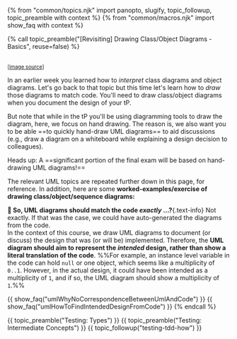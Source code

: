 {% from "common/topics.njk" import panopto, slugify, topic_followup, topic_preamble with context %}
{% from "common/macros.njk" import show_faq with context %}

<!-- ---------------------------------------------------------------------------- -->
{% call topic_preamble("[Revisiting] Drawing Class/Object Diagrams - Basics", reuse=false) %}

<span class="float-end ps-2 pe-2">

<pic eager src="../../admin/images/drawingDiagrams.png" width="212"></pic><br>
<sub>[[image source](https://www.cs.auckland.ac.nz/~john-g/papers/hcc2003_1.pdf)]</sub>
</span>

In an earlier week you learned how to _interpret_ class diagrams and object diagrams. Let's go back to that topic but this time let's learn how to _draw_ those diagrams to match code. You'll need to draw class/object diagrams when you document the design of your tP.

But note that while in the tP you'll be using diagramming tools to draw the diagram, here, we focus on hand drawing. The reason is, we also want you to be able ==to quickly hand-draw UML diagrams== to aid discussions (e.g., draw a diagram on a whiteboard while explaining a design decision to colleagues).

Heads up: A ==significant portion of the final exam will be based on hand-drawing UML diagrams!==

The relevant UML topics are repeated further down in this page, for reference. In addition, here are some **worked-examples/exercise of drawing class/object/sequence diagrams:**

<include src="../../admin/common-schedule-fragment.md#uml-worked-examples-cd" />
<include src="../../admin/common-schedule-fragment.md#uml-worked-examples-sd" />


**:thinking: So, UML diagrams should match the code _exactly_ ...?**{.text-info} Not exactly. If that was the case, we could have auto-generated the diagrams from the code.<br>
In the context of this course, we draw UML diagrams to document (or discuss) the design that was (or will be) implemented. Therefore, the **UML diagram should aim to represent the _intended_ design, rather than show a literal translation of the code**. %%For example, an instance level variable in the code can hold `null` or one object, which seems like a multiplicity of `0..1`. However, in the actual design, it could have been intended as a multiplicity of `1`, and if so, the UML diagram should show a multiplicity of `1`.%%

{{ show_faq("umlWhyNoCorrespondenceBetweenUmlAndCode") }}
{{ show_faq("umlHowToFindIntendedDesignFromCode") }}
{% endcall %}

<!-- ---------------------------------------------------------------------------- -->
{{ topic_preamble("Testing: Types") }}
{{ topic_preamble("Testing: Intermediate Concepts") }}
{{ topic_followup("testing-tdd-how") }}
<!-- ---------------------------------------------------------------------------- -->
